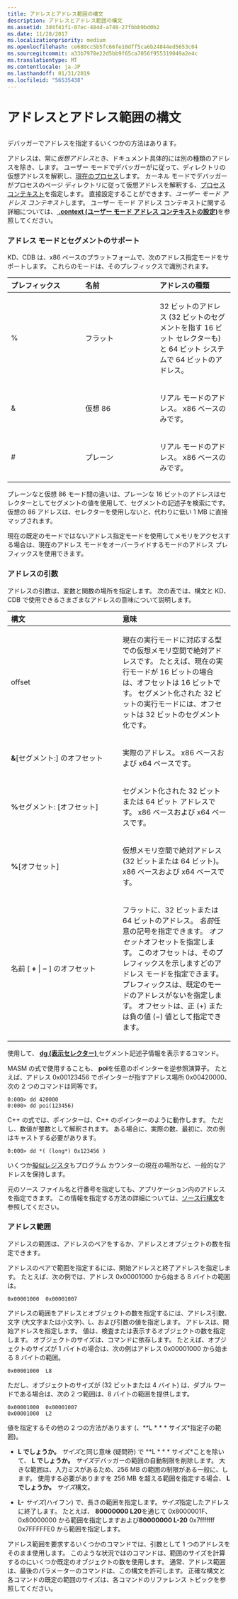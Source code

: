 ```yaml
---
title: アドレスとアドレス範囲の構文
description: アドレスとアドレス範囲の構文
ms.assetid: 3d4f41f1-07ec-484d-a748-27fbbb9bd0b2
ms.date: 11/28/2017
ms.localizationpriority: medium
ms.openlocfilehash: ce680cc5b5fc66fe10dff5ca6b24844ed5653c04
ms.sourcegitcommit: a33b7978e22d5bb9f65ca7056f955319049a2e4c
ms.translationtype: MT
ms.contentlocale: ja-JP
ms.lasthandoff: 01/31/2019
ms.locfileid: "56535438"
---
```

# <a name="address-and-address-range-syntax"></a>アドレスとアドレス範囲の構文


## <span id="ddk_address_and_address_range_syntax_dbg"></span><span id="DDK_ADDRESS_AND_ADDRESS_RANGE_SYNTAX_DBG"></span>


デバッガーでアドレスを指定するいくつかの方法はあります。

アドレスは、常に*仮想アドレス*とき、ドキュメント具体的には別の種類のアドレスを除き、します。 ユーザー モードでデバッガーがに従って、ディレクトリの仮想アドレスを解釈し、[現在のプロセス](controlling-processes-and-threads.md)します。 カーネル モードでデバッガーがプロセスのページ ディレクトリに従って仮想アドレスを解釈する、[プロセス コンテキスト](changing-contexts.md#process-context)を指定します。 直接設定することができます、*ユーザー モード アドレス コンテキスト*します。 ユーザー モード アドレス コンテキストに関する詳細については、[ **.context (ユーザー モード アドレス コンテキストの設定)**](-context--set-user-mode-address-context-.md)を参照してください。

### <a name="span-idaddressmodesandsegmentsupportspanspan-idaddressmodesandsegmentsupportspanaddress-modes-and-segment-support"></a><span id="address_modes_and_segment_support"></span><span id="ADDRESS_MODES_AND_SEGMENT_SUPPORT"></span>アドレス モードとセグメントのサポート

KD、CDB は、x86 ベースのプラットフォームで、次のアドレス指定モードをサポートします。 これらのモードは、そのプレフィックスで識別されます。

<table>
<colgroup>
<col width="33%" />
<col width="33%" />
<col width="33%" />
</colgroup>
<thead>
<tr class="header">
<th align="left">プレフィックス</th>
<th align="left">名前</th>
<th align="left">アドレスの種類</th>
</tr>
</thead>
<tbody>
<tr class="odd">
<td align="left"><p>%</p></td>
<td align="left"><p>フラット</p></td>
<td align="left"><p>32 ビットのアドレス (32 ビットのセグメントを指す 16 ビット セレクターも) と 64 ビット システムで 64 ビットのアドレス。</p></td>
</tr>
<tr class="even">
<td align="left"><p>&amp;</p></td>
<td align="left"><p>仮想 86</p></td>
<td align="left"><p>リアル モードのアドレス。 x86 ベースのみです。</p></td>
</tr>
<tr class="odd">
<td align="left"><p>#</p></td>
<td align="left"><p>プレーン</p></td>
<td align="left"><p>リアル モードのアドレス。 x86 ベースのみです。</p></td>
</tr>
</tbody>
</table>

 

プレーンなと仮想 86 モード間の違いは、プレーンな 16 ビットのアドレスはセレクターとしてセグメントの値を使用して、セグメントの記述子を検索にです。 仮想の 86 アドレスは、セレクターを使用しないと、代わりに低い 1 MB に直接マップされます。

現在の既定のモードではないアドレス指定モードを使用してメモリをアクセスする場合は、現在のアドレス モードをオーバーライドするモードのアドレス プレフィックスを使用できます。

### <a name="span-idaddressargumentsspanspan-idaddressargumentsspanaddress-arguments"></a><span id="address_arguments"></span><span id="ADDRESS_ARGUMENTS"></span>アドレスの引数

アドレスの引数は、変数と関数の場所を指定します。 次の表では、構文と KD、CDB で使用できるさまざまなアドレスの意味について説明します。

<table>
<colgroup>
<col width="50%" />
<col width="50%" />
</colgroup>
<thead>
<tr class="header">
<th align="left">構文</th>
<th align="left">意味</th>
</tr>
</thead>
<tbody>
<tr class="odd">
<td align="left"><p>offset</p></td>
<td align="left"><p>現在の実行モードに対応する型での仮想メモリ空間で絶対アドレスです。 たとえば、現在の実行モードが 16 ビットの場合は、オフセットは 16 ビットです。 セグメント化された 32 ビットの実行モードには、オフセットは 32 ビットのセグメント化です。</p></td>
</tr>
<tr class="even">
<td align="left"><p><strong>&amp;</strong>[セグメント:] のオフセット</p></td>
<td align="left"><p>実際のアドレス。 x86 ベースおよび x64 ベースです。</p></td>
</tr>
<tr class="odd">
<td align="left"><p><strong>%</strong>セグメント: [オフセット]</p></td>
<td align="left"><p>セグメント化された 32 ビットまたは 64 ビット アドレスです。 x86 ベースおよび x64 ベースです。</p></td>
</tr>
<tr class="even">
<td align="left"><p><strong>%</strong>[オフセット]</p></td>
<td align="left"><p>仮想メモリ空間で絶対アドレス (32 ビットまたは 64 ビット)。 x86 ベースおよび x64 ベースです。</p></td>
</tr>
<tr class="odd">
<td align="left"><p>名前 [ <strong> +</strong> | <strong>−</strong> ] のオフセット</p></td>
<td align="left"><p>フラットに、32 ビットまたは 64 ビットのアドレス。 <em>名前</em>任意の記号を指定できます。 <em>オフセット</em>オフセットを指定します。 このオフセットは、そのプレフィックスを示しますどのアドレス モードを指定できます。 プレフィックスは、既定のモードのアドレスがないを指定します。 オフセットは、正 (+) または負の値 (−) 値として指定できます。</p></td>
</tr>
</tbody>
</table>

 

使用して、 [ **dg (表示セレクター)** ](dg--display-selector-.md)セグメント記述子情報を表示するコマンド。

MASM の式で使用することも、 **poi**を任意のポインターを逆参照演算子。 たとえば、アドレス 0x00123456 でポインターが指すアドレス場所 0x00420000、次の 2 つのコマンドは同等です。

```dbgcmd
0:000> dd 420000 
0:000> dd poi(123456) 
```

C++ の式では、ポインターは、C++ のポインターのように動作します。 ただし、数値が整数として解釈されます。 ある場合に、実際の数、最初に、次の例はキャストする必要があります。

```dbgcmd
0:000> dd *( (long*) 0x123456 ) 
```

いくつか[擬似レジスタ](pseudo-register-syntax.md)もプログラム カウンターの現在の場所など、一般的なアドレスを保持します。

元のソース ファイル名と行番号を指定しても、アプリケーション内のアドレスを指定できます。 この情報を指定する方法の詳細については、[ソース行構文](source-line-syntax.md)を参照してください。

### <a name="span-idaddressrangesspanspan-idaddressrangesspanaddress-ranges"></a><span id="address_ranges"></span><span id="ADDRESS_RANGES"></span>アドレス範囲

アドレスの範囲は、アドレスのペアをするか、アドレスとオブジェクトの数を指定できます。

アドレスのペアで範囲を指定するには、開始アドレスと終了アドレスを指定します。 たとえば、次の例では、アドレス 0x00001000 から始まる 8 バイトの範囲は。

```dbgcmd
0x00001000  0x00001007
```

アドレスの範囲をアドレスとオブジェクトの数を指定するには、アドレス引数、文字 (大文字または小文字)、L、および引数の値を指定します。 アドレスは、開始アドレスを指定します。 値は、検査または表示するオブジェクトの数を指定します。 オブジェクトのサイズは、コマンドに依存します。 たとえば、オブジェクトのサイズが 1 バイトの場合は、次の例はアドレス 0x00001000 から始まる 8 バイトの範囲。

```dbgcmd
0x00001000  L8
```

ただし、オブジェクトのサイズが (32 ビットまたは 4 バイト) は、ダブル ワードである場合は、次の 2 つ範囲は、8 バイトの範囲を提供します。

```dbgcmd
0x00001000  0x00001007
0x00001000  L2
```

値を指定するその他の 2 つの方法があります (、**L * * * サイズ*指定子の範囲)。

-   **L でしょうか。** *サイズ*と同じ意味 (疑問符) で **L * * * サイズ*ことを除いて、 **L でしょうか。** *サイズ*デバッガーの範囲の自動制限を削除します。 大きな範囲は、入力ミスがあるため、256 MB の範囲の制限がある一般に、します。 使用する必要がありますを 256 MB を超える範囲を指定する場合、 **L でしょうか。** *サイズ*構文。

-   **L-** *サイズ*(ハイフン) で、長さの範囲を指定します。*サイズ*指定したアドレスに終了します。 たとえば、 **80000000 L20**を通じて 0x8000001F、0x80000000 から範囲を指定しますおよび**80000000 L-20** 0x7fffffff 0x7FFFFFE0 から範囲を指定します。

アドレス範囲を要求するいくつかのコマンドでは、引数として 1 つのアドレスをそのまま使用します。 このような状況ではのコマンドは、範囲のサイズを計算するのにいくつか既定のオブジェクトの数を使用します。 通常、アドレス範囲は、最後のパラメーターのコマンドは、この構文を許可します。 正確な構文と各コマンドの既定の範囲のサイズは、各コマンドのリファレンス トピックを参照してください。

 

 





